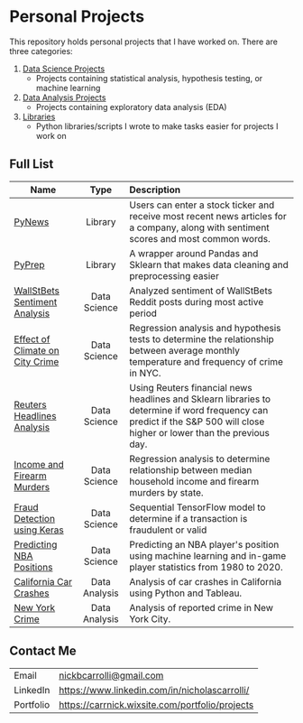 # Personal Projects

This repository holds personal projects that I have worked on. There are three categories:
1) [Data Science Projects](https://github.com/carrnick/PersonalProjects/tree/main/DataScience)
	- Projects containing statistical analysis, hypothesis testing, or machine learning
2) [Data Analysis Projects](https://github.com/carrnick/PersonalProjects/tree/main/DataAnalysis)
	- Projects containing exploratory data analysis (EDA)
3) [Libraries](https://github.com/carrnick/PersonalProjects/tree/main/Libraries)
	- Python libraries/scripts I wrote to make tasks easier for projects I work on
## Full List
| Name | Type | Description |
|-------|:--------:|:---------|
| [PyNews](https://github.com/carrnick/PersonalProjects/tree/main/Libraries/PyNews) | Library | Users can enter a stock ticker and receive most recent news articles for a company, along with sentiment scores and most common words.
| [PyPrep](https://github.com/carrnick/PersonalProjects/tree/main/Libraries/PyPrep) | Library |  A wrapper around Pandas and Sklearn that makes data cleaning and preprocessing easier
| [WallStBets Sentiment Analysis](https://github.com/carrnick/PersonalProjects/tree/main/DataScience/WSBSentimentAnalysis) | Data Science | Analyzed sentiment of WallStBets Reddit posts during most active period
| [Effect of Climate on City Crime](https://github.com/carrnick/PersonalProjects/tree/main/DataScience/Effect-of-Temperature-on-Crime)  | Data Science | Regression analysis and hypothesis tests to determine the relationship between average monthly temperature and frequency of crime in NYC.
| [Reuters Headlines Analysis](https://github.com/carrnick/PersonalProjects/tree/main/DataScience/ReutersHeadlines) | Data Science | Using Reuters financial news headlines and Sklearn libraries to determine if word frequency can predict if the S&P 500 will close higher or lower than the previous day.
| [Income and Firearm Murders](https://github.com/carrnick/PersonalProjects/tree/main/DataScience/Income_and_Firearm_Murders) | Data Science | Regression analysis to determine relationship between median household income and firearm murders by state.
| [Fraud Detection using Keras](https://github.com/carrnick/PersonalProjects/tree/main/DataScience/FraudDetection) | Data Science | Sequential TensorFlow model to determine if a transaction is fraudulent or valid
| [Predicting NBA Positions](https://github.com/carrnick/PersonalProjects/tree/main/DataScience/ML-NBA-Positions) | Data Science | Predicting an NBA player's position using machine learning and in-game player statistics from 1980 to 2020.
| [California Car Crashes](https://github.com/carrnick/PersonalProjects/tree/main/DataAnalysis/CACarCrashes) | Data Analysis | Analysis of car crashes in California using Python and Tableau.
| [New York Crime](https://github.com/carrnick/PersonalProjects/tree/main/DataAnalysis/NewYorkCrime) | Data Analysis | Analysis of reported crime in New York City.

## Contact Me
|  |  |
|--|--|
| Email | nickbcarrolli@gmail.com |
| LinkedIn | https://www.linkedin.com/in/nicholascarrolli/
| Portfolio | https://carrnick.wixsite.com/portfolio/projects
